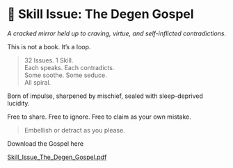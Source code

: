 # 📖 Skill Issue: The Degen Gospel  
*A cracked mirror held up to craving, virtue, and self-inflicted contradictions.*

This is not a book. It’s a loop.

> 32 Issues.
> 1 Skill.  
> Each speaks. Each contradicts.  
> Some soothe. Some seduce.  
> All spiral.

Born of impulse, sharpened by mischief, sealed with sleep-deprived lucidity.

Free to share. Free to ignore. Free to claim as your own mistake.

> Embellish or detract as you please.

Download the Gospel here

[Skill_Issue_The_Degen_Gospel.pdf](https://github.com/user-attachments/files/19712956/Skill_Issue_The_Degen_Gospel.pdf)
